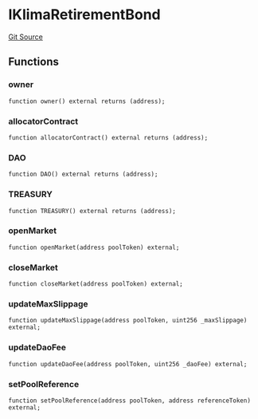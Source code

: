 # IKlimaRetirementBond
[Git Source](https://github.com/KlimaDAO/klimadao-solidity/blob/29fd912e7e35bfd36ad9c6e57c2a312d3aed3640/src/protocol/interfaces/IKLIMA.sol)


## Functions
### owner


```solidity
function owner() external returns (address);
```

### allocatorContract


```solidity
function allocatorContract() external returns (address);
```

### DAO


```solidity
function DAO() external returns (address);
```

### TREASURY


```solidity
function TREASURY() external returns (address);
```

### openMarket


```solidity
function openMarket(address poolToken) external;
```

### closeMarket


```solidity
function closeMarket(address poolToken) external;
```

### updateMaxSlippage


```solidity
function updateMaxSlippage(address poolToken, uint256 _maxSlippage) external;
```

### updateDaoFee


```solidity
function updateDaoFee(address poolToken, uint256 _daoFee) external;
```

### setPoolReference


```solidity
function setPoolReference(address poolToken, address referenceToken) external;
```

